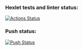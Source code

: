 ### Hexlet tests and linter status:
[![Actions Status](https://github.com/Toomean/devops-for-programmers-project-lvl1/workflows/hexlet-check/badge.svg)](https://github.com/Toomean/devops-for-programmers-project-lvl1/actions)

### Push status:
[![Push Status](https://github.com/Toomean/devops-for-programmers-project-lvl1/workflows/push/badge.svg)](https://github.com/Toomean/devops-for-programmers-project-lvl1/actions)
